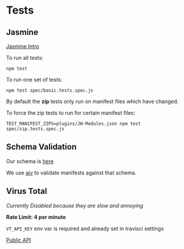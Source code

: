 # Tests

## Jasmine

[Jasmine Intro](https://jasmine.github.io/2.8/introduction.html)

To run all tests:
```
npm test
```

To run one set of tests:
```
npm test spec/basic.tests.spec.js
```

By default the **zip** tests only run on manifest files which have changed.

To force the zip tests to run for certain manifest files:
```
TEST_MANIFEST_ZIPS=plugins/JW-Modules.json npm test spec/zip.tests.spec.js
```

## Schema Validation

Our schema is [here](./manifest.json)

We use [ajv](https://github.com/epoberezkin/ajv) to validate manifests against that schema.


## Virus Total

*Currently Disabled because they are slow and annoying*

**Rate Limit: 4 per minute**

`VT_API_KEY` env var is required and already set in travisci settings

[Public API](https://www.virustotal.com/en/documentation/public-api/v2/)


